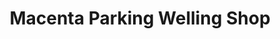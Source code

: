---
title: "Macenta Parking Welling Shop"
url: /voinjama/macenta-parking-welling-shop/
shop: Autowerkstatt
---